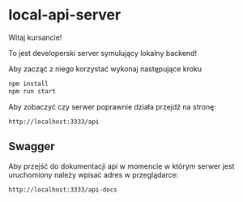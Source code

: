 # local-api-server
Witaj kursancie!  
  
To jest developerski server symulujący lokalny backend!  
  
Aby zacząć z niego korzystać wykonaj następujące kroku  

```bash
npm install
npm run start
```

Aby zobaczyć czy serwer poprawnie działa przejdź na stronę: 
```text
http://localhost:3333/api
```

## Swagger
Aby przejść do dokumentacji api w momencie w którym serwer jest   uruchomiony należy wpisać adres w przeglądarce:   
```text
http://localhost:3333/api-docs
```

